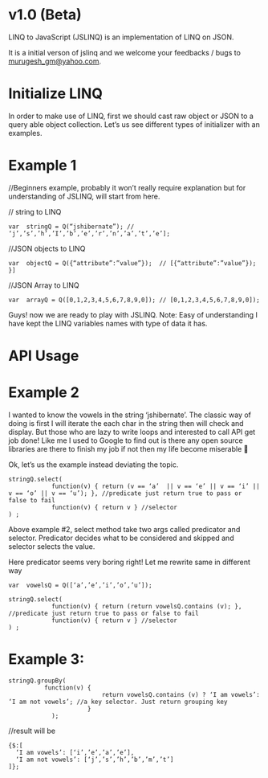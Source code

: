 v1.0 (Beta)
==========

LINQ to JavaScript (JSLINQ) is an implementation of LINQ on JSON.

It is a initial verson of jslinq and we welcome your feedbacks / bugs to murugesh_gm@yahoo.com.

Initialize LINQ
===============
In order to make use of LINQ, first we should cast raw object or JSON to a query able object collection. Let’s us see different types of  initializer with an examples.

Example 1
=========
//Beginners example, probably it won’t really require explanation but for understanding of JSLINQ, will start from here.

// string to LINQ

    var  stringQ = Q(“jshibernate”); // ‘j’,’s’,’h’,’I’,’b’,’e’,’r’,’n’,’a’,’t’,’e’];

//JSON objects to LINQ

    var  objectQ = Q({“attribute”:”value”});  // [{“attribute”:”value”}); }]

//JSON Array to LINQ

    var  arrayQ = Q([0,1,2,3,4,5,6,7,8,9,0]); // [0,1,2,3,4,5,6,7,8,9,0]);

Guys! now we are ready to play with JSLINQ.
Note: Easy of understanding I have kept the LINQ variables names with type of data it has.


API Usage
=========
Example 2
=========
I wanted to know the vowels in the string ‘jshibernate’. The classic way of doing is first I will iterate the each char in the string then will check and display.
But those who are lazy to write loops and interested to call API get job done! Like me I used to Google to find out is there any open source libraries are there to finish my job if not then my life become miserable 

Ok, let’s us the example instead deviating the topic.

    stringQ.select(
                function(v) { return (v == ‘a’  || v == ‘e’ || v == ‘i’ || v == ‘o’ || v == ‘u’); }, //predicate just return true to pass or false to fail
                function(v) { return v } //selector
    ) ;

Above example #2, select method take two args called predicator and selector.  Predicator decides what to be considered and skipped and selector selects the value.

Here predicator seems very boring right! Let me rewrite same in different way
    
    var  vowelsQ = Q([‘a’,’e’,’i’,’o’,’u’]);

    stringQ.select(
                function(v) { return (return vowelsQ.contains (v); }, //predicate just return true to pass or false to fail
                function(v) { return v } //selector
    ) ;
    
Example 3:
==========

    stringQ.groupBy(
              function(v) { 
                              return vowelsQ.contains (v) ? ‘I am vowels’: ‘I am not vowels’; //a key selector. Just return grouping key
                          } 
                );
    
//result will be

    {$:[ 
      ‘I am vowels’: [‘i’,’e’,’a’,’e’],
      ‘I am not vowels’: [‘j’,’s’,’h’,’b’,’m’,’t’]
    ]};



